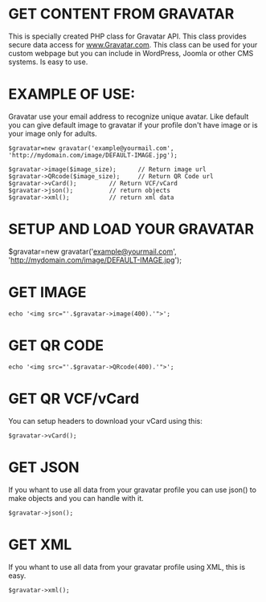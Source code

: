 GET CONTENT FROM GRAVATAR
========

This is specially created PHP class for Gravatar API. This class provides secure data access for www.Gravatar.com.
This class can be used for your custom webpage but you can include in WordPress, Joomla or other CMS systems.
Is easy to use.

EXAMPLE OF USE:
========
Gravatar use your email address to recognize unique avatar. Like default you can give default image to gravatar if your profile don't have image or is your image only for adults.

    $gravatar=new gravatar('example@yourmail.com', 'http://mydomain.com/image/DEFAULT-IMAGE.jpg');
	
	$gravatar->image($image_size);		// Return image url
	$gravatar->QRcode($image_size);	    // Return QR Code url
	$gravatar->vCard();	    	// Return VCF/vCard
	$gravatar->json(); 	    	// return objects
	$gravatar->xml(); 			// return xml data

SETUP AND LOAD YOUR GRAVATAR
========
$gravatar=new gravatar('example@yourmail.com', 'http://mydomain.com/image/DEFAULT-IMAGE.jpg');

GET IMAGE
========

    echo '<img src="'.$gravatar->image(400).'">';
    
GET QR CODE
========

    echo '<img src="'.$gravatar->QRcode(400).'">';
    
GET QR VCF/vCard
========
You can setup headers to download your vCard using this:

    $gravatar->vCard();
    
GET JSON
========
If you whant to use all data from your gravatar profile you can use json() to make objects and you can handle with it.

    $gravatar->json();
    
GET XML
========
If you whant to use all data from your gravatar profile using XML, this is easy.

    $gravatar->xml();
